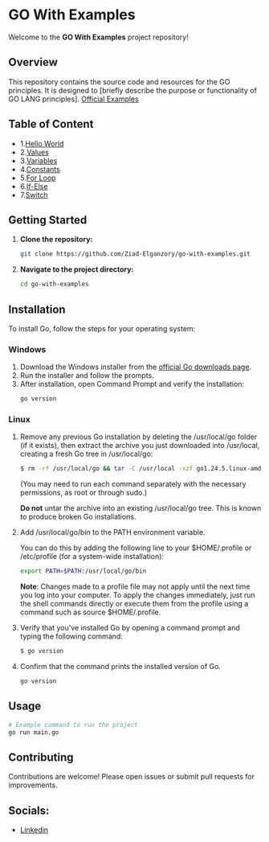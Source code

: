 # GO With Examples

Welcome to the **GO With Examples** project repository!

## Overview

This repository contains the source code and resources for the GO principles. It is designed to [briefly describe the purpose or functionality of GO LANG principles]. [Official Examples](https://gobyexample.com/)

## Table of Content

- 1.[Hello World](https://github.com/Ziad-Elganzory/go-with-examples/blob/main/1.Hello%20World/hello_world.go)
- 2.[Values](https://github.com/Ziad-Elganzory/go-with-examples/blob/main/2.Values/values.go)
- 3.[Variables](https://github.com/Ziad-Elganzory/go-with-examples/blob/main/3.Variables/variables.go)
- 4.[Constants](https://github.com/Ziad-Elganzory/go-with-examples/blob/main/4.Constants/constants.go)
- 5.[For Loop](https://github.com/Ziad-Elganzory/go-with-examples/blob/main/5.For%20Loop/for.go)
- 6.[If-Else](https://github.com/Ziad-Elganzory/go-with-examples/blob/main/6.If-Else/if-else.go)
- 7.[Switch](https://github.com/Ziad-Elganzory/go-with-examples/blob/main/7.Switch/switch.go)

## Getting Started

1. **Clone the repository:**
    ```bash
    git clone https://github.com/Ziad-Elganzory/go-with-examples.git
    ```
2. **Navigate to the project directory:**
    ```bash
    cd go-with-examples
    ```

## Installation

To install Go, follow the steps for your operating system:

### Windows

1. Download the Windows installer from the [official Go downloads page](https://go.dev/dl/).
2. Run the installer and follow the prompts.
3. After installation, open Command Prompt and verify the installation:
    ```bash
    go version
    ```

### Linux

1. Remove any previous Go installation by deleting the /usr/local/go folder (if it exists), then extract the archive you just downloaded into /usr/local, creating a fresh Go tree in /usr/local/go:
    ```bash
    $ rm -rf /usr/local/go && tar -C /usr/local -xzf go1.24.5.linux-amd64.tar.gz
    ```
    (You may need to run each command separately with the necessary permissions, as root or through sudo.)

    **Do not** untar the archive into an existing /usr/local/go tree. This is known to produce broken Go installations.

2. Add /usr/local/go/bin to the PATH environment variable.

    You can do this by adding the following line to your $HOME/.profile or /etc/profile (for a system-wide installation):
    ```bash
    export PATH=$PATH:/usr/local/go/bin
    ```
    **Note**: Changes made to a profile file may not apply until the next time you log into your computer. To apply the changes immediately, just run the shell commands directly or execute them from the profile using a command such as source $HOME/.profile.

3. Verify that you've installed Go by opening a command prompt and typing the following command:

    ```bash
    $ go version
    ```
4. Confirm that the command prints the installed version of Go.

    ```bash
    go version
    ```

## Usage

```bash
# Example command to run the project
go run main.go
```

## Contributing

Contributions are welcome! Please open issues or submit pull requests for improvements.

## Socials:
- [Linkedin](https://www.linkedin.com/in/ziadmohamed770/)